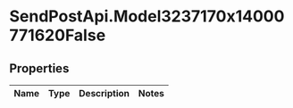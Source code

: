 # SendPostApi.Model3237170x14000771620False

## Properties
Name | Type | Description | Notes
------------ | ------------- | ------------- | -------------


